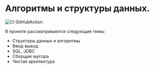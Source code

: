 <h1>Алгоритмы и структуры данных.</h1>

![CI GitHubAction](https://github.com/ldjavait/job4j_design/actions/workflows/maven.yml/badge.svg)

В проекте рассматриваются следующие темы:
<ul>
  <li>Структуры данных и алгоритмы</li>
  <li> Ввод-вывод </li>
  <li>SQL, JDBC</li>
  <li>Сборщик мусора</li>
  <li>Чистая архитектура</li>
</ul>